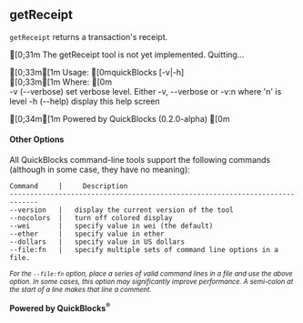 ## getReceipt

`getReceipt` returns a transaction's receipt.


[0;31m  The getReceipt tool is not yet implemented. Quitting...

[0;33m[1m  Usage:    [0mquickBlocks [-v|-h]  
[0;33m[1m  Where:  [0m  
	-v  (--verbose)       set verbose level. Either -v, --verbose or -v:n where 'n' is level
	-h  (--help)          display this help screen

[0;34m[1m  Powered by QuickBlocks (0.2.0-alpha)
[0m
#### Other Options

All QuickBlocks command-line tools support the following commands (although in some case, they have no meaning):

    Command     |     Description
    -----------------------------------------------------------------------------
    --version   |   display the current version of the tool
    --nocolors  |   turn off colored display
    --wei       |   specify value in wei (the default)
    --ether     |   specify value in ether
    --dollars   |   specify value in US dollars
    --file:fn   |   specify multiple sets of command line options in a file.

<small>*For the `--file:fn` option, place a series of valid command lines in a file and use the above option. In some cases, this option may significantly improve performance. A semi-colon at the start of a line makes that line a comment.*</small>

**Powered by QuickBlocks<sup>&reg;</sup>**



